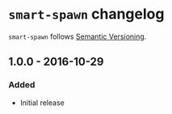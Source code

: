 # `smart-spawn` changelog

`smart-spawn` follows [Semantic Versioning][1].

## 1.0.0 - 2016-10-29

### Added

* Initial release

 [1]: http://semver.org/

